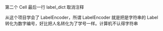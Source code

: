 

第二个 Cell 最后一行 label_dict  取消注释  

从这个项目学会了 LabelEncoder，所谓 LabelEncoder 就是把是字符串的 Label 转化为数字编号，好比把人名转化为了学号一样。计算机不认得字符串   
